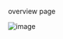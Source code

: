 overview page

![image](https://github.com/user-attachments/assets/2b4c28e5-3631-4cca-a28c-7ecfb964144a)
